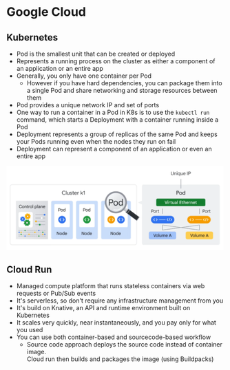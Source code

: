 # Google Cloud

## Kubernetes

- Pod is the smallest unit that can be created or deployed
- Represents a running process on the cluster as either a component of an application or an entire app
- Generally, you only have one container per Pod
  - However if you have hard dependencies, you can package them into a single Pod and share networking and storage resources between them
- Pod provides a unique network IP and set of ports
- One way to run a container in a Pod in K8s is to use the `kubectl run` command, which starts a Deployment with a container running inside a Pod
- Deployment represents a group of replicas of the same Pod and keeps your Pods running even when the nodes they run on fail
- Deployment can represent a component of an application or even an entire app

![K8s overview](img/1-k8s-overview.png)


## Cloud Run

- Managed compute platform that runs stateless containers via web requests or Pub/Sub events
- It's serverless, so don't require any infrastructure management from you
- It's build on Knative, an API and runtime environment built on Kubernetes
- It scales very quickly, near instantaneously, and you pay only for what you used
- You can use both container-based and sourcecode-based workflow
  - Source code approach deploys the source code instead of container image.\
  Cloud run then builds and packages the image (using Buildpacks)